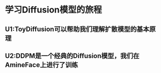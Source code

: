 # 学习Diffusion模型的旅程

## U1:ToyDiffusion可以帮助我们理解扩散模型的基本原理

## U2:DDPM是一个经典的Diffusion模型，我们在AmineFace上进行了训练
